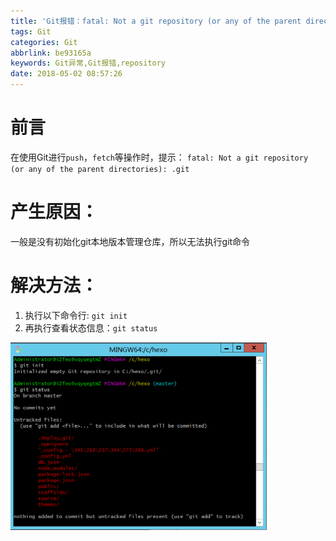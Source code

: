 ```yaml
---
title: 'Git报错：fatal: Not a git repository (or any of the parent directories): .git'
tags: Git
categories: Git
abbrlink: be93165a
keywords: Git异常,Git报错,repository
date: 2018-05-02 08:57:26
---
```

# 前言
在使用Git进行`push`，`fetch`等操作时，提示：
`fatal: Not a git repository (or any of the parent directories): .git`

# 产生原因：
一般是没有初始化git本地版本管理仓库，所以无法执行git命令
<!-- more -->
# 解决方法：
1. 执行以下命令行: `git init`
2. 再执行查看状态信息：`git status`

<img src="https://github.com/xjt927/filerepository/blob/master/2G$%5BOZ~U@7%5B7VGHBJULHNCO.png?raw=true" height="300">